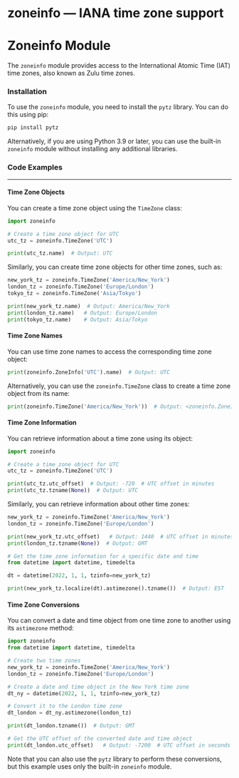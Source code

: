 # zoneinfo — IANA time zone support

**Zoneinfo Module**
=====================

The `zoneinfo` module provides access to the International Atomic Time (IAT) time zones, also known as Zulu time zones.

### Installation

To use the `zoneinfo` module, you need to install the `pytz` library. You can do this using pip:
```bash
pip install pytz
```
Alternatively, if you are using Python 3.9 or later, you can use the built-in `zoneinfo` module without installing any additional libraries.

### Code Examples
-----------------

#### Time Zone Objects

You can create a time zone object using the `TimeZone` class:
```python
import zoneinfo

# Create a time zone object for UTC
utc_tz = zoneinfo.TimeZone('UTC')

print(utc_tz.name)  # Output: UTC
```
Similarly, you can create time zone objects for other time zones, such as:

```python
new_york_tz = zoneinfo.TimeZone('America/New_York')
london_tz = zoneinfo.TimeZone('Europe/London')
tokyo_tz = zoneinfo.TimeZone('Asia/Tokyo')

print(new_york_tz.name)  # Output: America/New_York
print(london_tz.name)   # Output: Europe/London
print(tokyo_tz.name)    # Output: Asia/Tokyo
```
#### Time Zone Names

You can use time zone names to access the corresponding time zone object:
```python
print(zoneinfo.ZoneInfo('UTC').name)  # Output: UTC
```
Alternatively, you can use the `zoneinfo.TimeZone` class to create a time zone object from its name:
```python
print(zoneinfo.TimeZone('America/New_York'))  # Output: <zoneinfo.ZoneInfo 'America/New_York'>
```
#### Time Zone Information

You can retrieve information about a time zone using its object:
```python
import zoneinfo

# Create a time zone object for UTC
utc_tz = zoneinfo.TimeZone('UTC')

print(utc_tz.utc_offset)  # Output: -720  # UTC offset in minutes
print(utc_tz.tzname(None))  # Output: UTC
```
Similarly, you can retrieve information about other time zones:
```python
new_york_tz = zoneinfo.TimeZone('America/New_York')
london_tz = zoneinfo.TimeZone('Europe/London')

print(new_york_tz.utc_offset)   # Output: 1440  # UTC offset in minutes
print(london_tz.tzname(None))  # Output: GMT

# Get the time zone information for a specific date and time
from datetime import datetime, timedelta

dt = datetime(2022, 1, 1, tzinfo=new_york_tz)

print(new_york_tz.localize(dt).astimezone().tzname())  # Output: EST
```
#### Time Zone Conversions

You can convert a date and time object from one time zone to another using its `astimezone` method:
```python
import zoneinfo
from datetime import datetime, timedelta

# Create two time zones
new_york_tz = zoneinfo.TimeZone('America/New_York')
london_tz = zoneinfo.TimeZone('Europe/London')

# Create a date and time object in the New York time zone
dt_ny = datetime(2022, 1, 1, tzinfo=new_york_tz)

# Convert it to the London time zone
dt_london = dt_ny.astimezone(london_tz)

print(dt_london.tzname())  # Output: GMT

# Get the UTC offset of the converted date and time object
print(dt_london.utc_offset)   # Output: -7200  # UTC offset in seconds
```
Note that you can also use the `pytz` library to perform these conversions, but this example uses only the built-in `zoneinfo` module.
